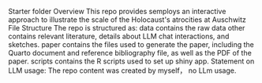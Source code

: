 Starter folder
Overview
This repo provides semploys an interactive approach to illustrate the scale of the Holocaust's atrocities at Auschwitz
File Structure
The repo is structured as:
data contains the raw data 
other contains relevant literature, details about LLM chat interactions, and sketches.
paper contains the files used to generate the paper, including the Quarto document and reference bibliography file, as well as the PDF of the paper.
scripts contains the R scripts used to set up shiny app.
Statement on LLM usage:
The repo content was created by myself， no LLm usage.
